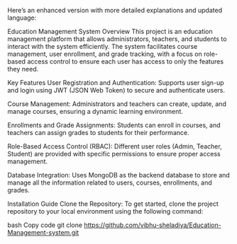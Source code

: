 
Here’s an enhanced version with more detailed explanations and updated language:

Education Management System
Overview
This project is an education management platform that allows administrators, teachers, and students to interact with the system efficiently. The system facilitates course management, user enrollment, and grade tracking, with a focus on role-based access control to ensure each user has access to only the features they need.

Key Features
User Registration and Authentication: Supports user sign-up and login using JWT (JSON Web Token) to secure and authenticate users.

Course Management: Administrators and teachers can create, update, and manage courses, ensuring a dynamic learning environment.

Enrollments and Grade Assignments: Students can enroll in courses, and teachers can assign grades to students for their performance.

Role-Based Access Control (RBAC): Different user roles (Admin, Teacher, Student) are provided with specific permissions to ensure proper access management.

Database Integration: Uses MongoDB as the backend database to store and manage all the information related to users, courses, enrollments, and grades.

Installation Guide
Clone the Repository: To get started, clone the project repository to your local environment using the following command:

bash
Copy code
git clone https://github.com/vibhu-sheladiya/Education-Management-system.git